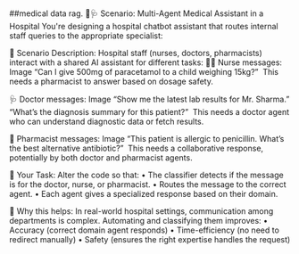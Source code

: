 ##medical data rag.
💊🩺 Scenario: Multi-Agent Medical Assistant in a Hospital
You're designing a hospital chatbot assistant that routes internal staff queries to the appropriate specialist:

🏥 Scenario Description:
Hospital staff (nurses, doctors, pharmacists) interact with a shared AI assistant for different tasks:
🧑‍⚕ Nurse messages:
  Image “Can I give 500mg of paracetamol to a child weighing 15kg?”
​
This needs a pharmacist to answer based on dosage safety.

🩺 Doctor messages:
  Image “Show me the latest lab results for Mr. Sharma.”
“What’s the diagnosis summary for this patient?”
​
This needs a doctor agent who can understand diagnostic data or fetch results.

💉 Pharmacist messages:
  Image “This patient is allergic to penicillin. What’s the best alternative antibiotic?”
​
This needs a collaborative response, potentially by both doctor and pharmacist agents.

🎯 Your Task:
Alter the code so that:
	•	The classifier detects if the message is for the doctor, nurse, or pharmacist.
	•	Routes the message to the correct agent.
	•	Each agent gives a specialized response based on their domain.

🧠 Why this helps:
In real-world hospital settings, communication among departments is complex. Automating and classifying them improves:
	•	Accuracy (correct domain agent responds)
	•	Time-efficiency (no need to redirect manually)
	•	Safety (ensures the right expertise handles the request)
